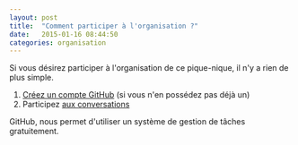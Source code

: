 ```yaml
---
layout: post
title:  "Comment participer à l'organisation ?"
date:   2015-01-16 08:44:50
categories: organisation
---
```

Si vous désirez participer à l'organisation de ce pique-nique, il n'y a rien de plus simple.

1. [Créez un compte GitHub](https://github.com/) (si vous n'en possédez pas déjà un)
1. Participez [aux conversations](https://github.com/comem29/picnic15/issues)

GitHub, nous permet d'utiliser un système de gestion de tâches gratuitement.
